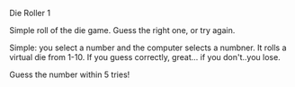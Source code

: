 Die Roller 1 

Simple roll of the die game. Guess the right one, or try again. 

Simple: you select a number and the computer selects a numbner. It rolls a virtual die from 1-10. If you guess correctly, great...
if you don't..you lose.

Guess the number within 5 tries!


